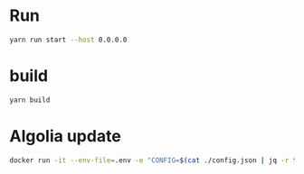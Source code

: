 # Run

```bash
yarn run start --host 0.0.0.0
```

# build

```bash
yarn build
```

# Algolia update

```bash
docker run -it --env-file=.env -e "CONFIG=$(cat ./config.json | jq -r tostring)" algolia/docsearch-scraper
```
